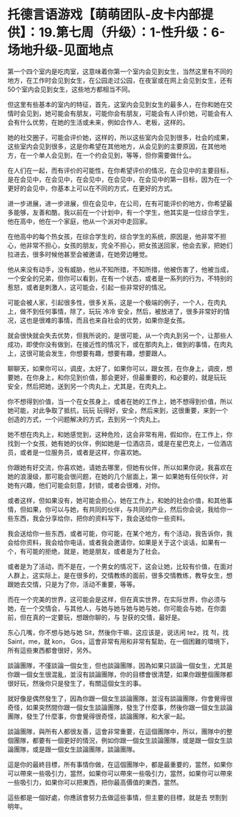 # 托德言语游戏【萌萌团队-皮卡内部提供】：19.第七周（升级）：1-性升级：6-场地升级-见面地点

第一个四个室内是吃肉室，这意味着你第一个室内会见到女生，当然这里有不同的地方，在工作时会见到女生，在公园走过公园，在夜室或在网上会见到女生，还有50个室内会见到女生，这些地方都相当不同。

但这里有些基本的室内的特征，首先，这室内会见到女生的最多人，在你和她在交情时会见到，她可能会有朋友，可能你会有朋友，可能会有人评价她，可能会有人会有什么优势，在她的生活或未来，例如合作人、老板，这样的。

她的社交圈子，可能会评价她，这样的，所以这些室内会见到很多，社会的成果，这些室内会见到很多，这是你希望在其他地方，从会见到的主要原因，在其他地方，在一个单人会见到，在一个约会见到，等等，但你需要做什么。

在人们在一起，而有评价的可能性，在你希望评价的情况，在会见中的主要目标，是在会见中，在会见中，在会见中，在会见中，在会见中的第一目标，因为在一个更好的会见中，你基本上可以在不同的方式，在更好的方式。

进一步进展，进一步进展，但在会见中，在公司，在有可能评价的地方，你希望最多能够，友善和酷，我以前在一个计划中，有一个学生，他其实是一位综合学生，他在高中，他在一个家庭，他从一个派对中走回家。

在他高中的每个热女孩，在综合学生的，综合学生的系统，原因是，他非常不担心，他非常不担心，女孩的朋友，完全不担心，把女孩送回家，他会去家，把她们拉进去，很多时候他甚至会被邀请，在她旁边睡觉。

他从来没有动手，没有威胁，他从不知所措，不知所措，他被伤害了，他被当成，一个安全的兄弟，但你可以看到，在有一个状态，或者是一系列的行为，不特别的惹怒，或者是刺激人，这可能会，引起一些非常好的情况。

可能会被人家，引起很多性，很多关系，这是一个极端的例子，一个人，在肉丸上，做不到任何事情，除了，玩玩 冷冷 安全，然后，被放进了，很多非常好的情况，这也是很难的事情，而且也来自社会的优势，如果你是女孩。

就会很快就会失去优势，但我所说的，是很可能，从一个肉丸到另一个，让那些人成功，即使你没有做到，在接近性的情况下，或在那肉丸上，做到的事情，在肉丸上，这很可能会发生，你想要有趣，想要有趣，想要跟人。

聊聊天，如果你可以，调皮，太好了，如果你可以，跟女孩，在你身上，调皮，想要她，在你身上，和你见到价值，那会更好，但最重要的，和必要的，就是玩玩 安全，然后把她，送到另一个肉丸上，尤其是，在肉丸上。

你不想得到价值，当一个在女孩身上，或者在她的工作上，她不想得到价值，所以她可能，对此争取了抵抗，玩玩 玩得好，安全，然后来到，这很重要，来到一个创造的方式，一个问题解决的方式，去到另一个肉丸上。

她不想在肉丸上，和她感觉到，这种危险，这会非常有用，假如你，在工作上，你找到一个女孩，她有她的伙伴，例如她是一位酒店员，或是在星巴克上，一位酒店员，或者是一位服务员，或者是这样，你喜欢她。

你跟她有好交流，你喜欢她，请她去哪里，但她有伙伴，所以如果你说，我喜欢在她的浪漫级，那可能会很问题，在她的几个层面上，第一 如果她有任何伙伴，对她有兴趣，他们可能会刻意，封锁，或者会很难，对你。

或者这样，但如果没有，她可能会担心，她在工作上，和她的社会价值，和其他事情，但如果，你可以与她，有共同的伙伴，与共同的产业，然后你会说，我给你一些东西，我会分享给你，把你的资料写下，我会送给你一些资料。

我会送给你一些东西，或者可能，你可能，在某个地方，有个活动，我告诉你，我会给你资料，我会给你电话，或者我会邀请你，如果是关于这个谈话，如果有一个，有可能的拒绝，就是，她是朋友，或者是为了社会。

或者是为了活动，而不是在，一个男女的情况下，这会让她，比较有价值，在面对人群上，这实际上，是在很多的，交情教练的面前，很多交情教练，教导女生，想跟她去交情，只是为了你，活动不重要，等等。

而在一个完美的世界，这可能会是这样，但在真实世界，在实际世界，你必须与她，在一个交情会，与其他人，与她与她与她与她与她，你可能会与她，在你面前，但在真的一定要玩，想跟你聊的，与 찰获的交情，最好是。

东心几嘴，你不想与她与她 Sit，然後你干嘛，这应该是，说迗闲 też，找 척，找 Saint，me，就 kon， Gos，這會非常有用和非常有幫助，在一個困難的環境下，所有這些東西都會很好，另外。

談論團隊，不僅談論一個女生，但也談論團隊，因為如果只談論一個女生，尤其是你跟一個女生很混亂，並沒有談論團隊，你的目標會很清楚，如果你跟整個團隊都很好玩，然後你只是發生了，有關這個女生的事。

就好像是偶然發生了，因為你跟一個女生談論團隊，並沒有談論團隊，你會覺得很奇怪，如果突然間你跟一個女生談論團隊，發生了什麼事，然後你跟一個女生談論團隊，發生了什麼事，你會覺得很奇怪，談論團隊，和大家一起。

談論團隊，與所有人都很友善，這會非常重要，在這個團隊中，所以，團隊中的整個團隊，都要有一個更好的情況，例如你跟一個女生談論團隊，或是跟一個女生談論團隊，或是跟一個女生談論團隊，談論團隊。

這是你的最終目標，所有事情你做，在這個團隊中，都是最重要的，當然，如果你可以帶來一些吸引力，當然，如果你可以帶來一些吸引力，當然，如果你可以帶來一些吸引力，如果你可以把東西，把你最高價值的東西，當然。

這些都是一個好處，你應該會努力去做這些事情，但主要的目標，就是去 팻割到明年。